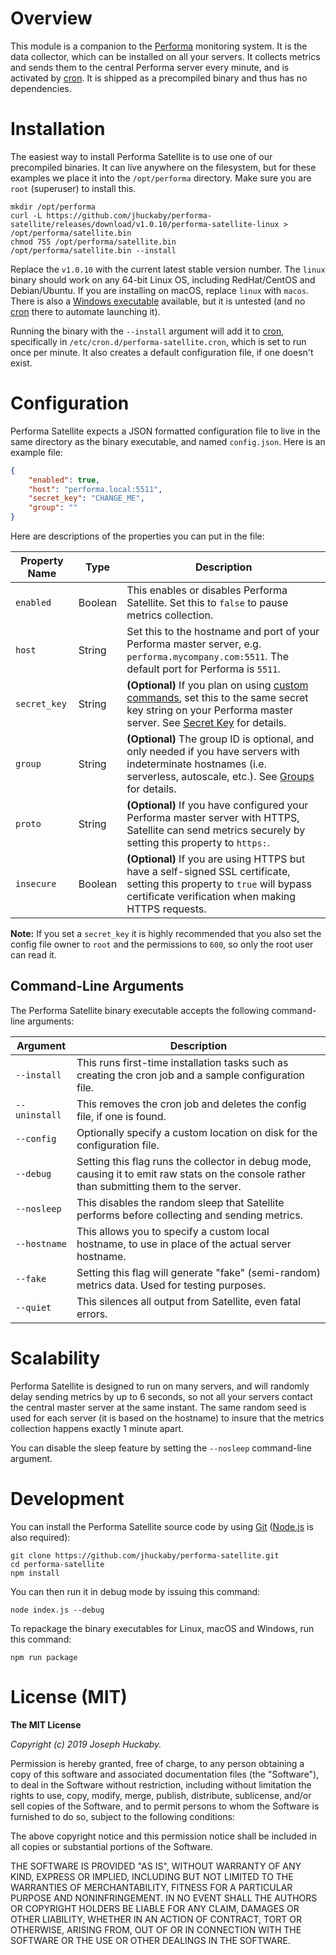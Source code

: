 # Overview

This module is a companion to the [Performa](https://github.com/jhuckaby/performa) monitoring system.  It is the data collector, which can be installed on all your servers.  It collects metrics and sends them to the central Performa server every minute, and is activated by [cron](https://en.wikipedia.org/wiki/Cron).  It is shipped as a precompiled binary and thus has no dependencies.

# Installation

The easiest way to install Performa Satellite is to use one of our precompiled binaries.  It can live anywhere on the filesystem, but for these examples we place it into the `/opt/performa` directory.  Make sure you are `root` (superuser) to install this.

```
mkdir /opt/performa
curl -L https://github.com/jhuckaby/performa-satellite/releases/download/v1.0.10/performa-satellite-linux > /opt/performa/satellite.bin
chmod 755 /opt/performa/satellite.bin
/opt/performa/satellite.bin --install
```

Replace the `v1.0.10` with the current latest stable version number.  The `linux` binary should work on any 64-bit Linux OS, including RedHat/CentOS and Debian/Ubuntu.  If you are installing on macOS, replace `linux` with `macos`.  There is also a [Windows executable](https://github.com/jhuckaby/performa-satellite/releases/download/v1.0.0/performa-satellite-win.exe) available, but it is untested (and no [cron](https://en.wikipedia.org/wiki/Cron) there to automate launching it).

Running the binary with the `--install` argument will add it to [cron](https://en.wikipedia.org/wiki/Cron), specifically in `/etc/cron.d/performa-satellite.cron`, which is set to run once per minute.  It also creates a default configuration file, if one doesn't exist.

# Configuration

Performa Satellite expects a JSON formatted configuration file to live in the same directory as the binary executable, and named `config.json`.  Here is an example file:

```json
{
	"enabled": true,
	"host": "performa.local:5511",
	"secret_key": "CHANGE_ME",
	"group": ""
}
```

Here are descriptions of the properties you can put in the file:

| Property Name | Type | Description |
|---------------|------|-------------|
| `enabled` | Boolean | This enables or disables Performa Satellite.  Set this to `false` to pause metrics collection. |
| `host` | String | Set this to the hostname and port of your Performa master server, e.g. `performa.mycompany.com:5511`.  The default port for Performa is `5511`. |
| `secret_key` | String | **(Optional)** If you plan on using [custom commands](https://github.com/jhuckaby/performa#commands), set this to the same secret key string on your Performa master server.  See [Secret Key](https://github.com/jhuckaby/performa#secret_key) for details. |
| `group` | String | **(Optional)** The group ID is optional, and only needed if you have servers with indeterminate hostnames (i.e. serverless, autoscale, etc.).  See [Groups](https://github.com/jhuckaby/performa#groups) for details. |
| `proto` | String | **(Optional)** If you have configured your Performa master server with HTTPS, Satellite can send metrics securely by setting this property to `https:`. |
| `insecure` | Boolean | **(Optional)** If you are using HTTPS but have a self-signed SSL certificate, setting this property to `true` will bypass certificate verification when making HTTPS requests. |

**Note:** If you set a `secret_key` it is highly recommended that you also set the config file owner to `root` and the permissions to `600`, so only the root user can read it.

## Command-Line Arguments

The Performa Satellite binary executable accepts the following command-line arguments:

| Argument | Description |
|----------|-------------|
| `--install` | This runs first-time installation tasks such as creating the cron job and a sample configuration file. |
| `--uninstall` | This removes the cron job and deletes the config file, if one is found. |
| `--config` | Optionally specify a custom location on disk for the configuration file. |
| `--debug` | Setting this flag runs the collector in debug mode, causing it to emit raw stats on the console rather than submitting them to the server. |
| `--nosleep` | This disables the random sleep that Satellite performs before collecting and sending metrics. |
| `--hostname` | This allows you to specify a custom local hostname, to use in place of the actual server hostname. |
| `--fake` | Setting this flag will generate "fake" (semi-random) metrics data.  Used for testing purposes. |
| `--quiet` | This silences all output from Satellite, even fatal errors. |

# Scalability

Performa Satellite is designed to run on many servers, and will randomly delay sending metrics by up to 6 seconds, so not all your servers contact the central master server at the same instant.  The same random seed is used for each server (it is based on the hostname) to insure that the metrics collection happens exactly 1 minute apart.

You can disable the sleep feature by setting the `--nosleep` command-line argument.

# Development

You can install the Performa Satellite source code by using [Git](https://en.wikipedia.org/wiki/Git) ([Node.js](https://nodejs.org/) is also required):

```
git clone https://github.com/jhuckaby/performa-satellite.git
cd performa-satellite
npm install
```

You can then run it in debug mode by issuing this command:

```
node index.js --debug
```

To repackage the binary executables for Linux, macOS and Windows, run this command:

```
npm run package
```

# License (MIT)

**The MIT License**

*Copyright (c) 2019 Joseph Huckaby.*

Permission is hereby granted, free of charge, to any person obtaining a copy
of this software and associated documentation files (the "Software"), to deal
in the Software without restriction, including without limitation the rights
to use, copy, modify, merge, publish, distribute, sublicense, and/or sell
copies of the Software, and to permit persons to whom the Software is
furnished to do so, subject to the following conditions:

The above copyright notice and this permission notice shall be included in
all copies or substantial portions of the Software.

THE SOFTWARE IS PROVIDED "AS IS", WITHOUT WARRANTY OF ANY KIND, EXPRESS OR
IMPLIED, INCLUDING BUT NOT LIMITED TO THE WARRANTIES OF MERCHANTABILITY,
FITNESS FOR A PARTICULAR PURPOSE AND NONINFRINGEMENT. IN NO EVENT SHALL THE
AUTHORS OR COPYRIGHT HOLDERS BE LIABLE FOR ANY CLAIM, DAMAGES OR OTHER
LIABILITY, WHETHER IN AN ACTION OF CONTRACT, TORT OR OTHERWISE, ARISING FROM,
OUT OF OR IN CONNECTION WITH THE SOFTWARE OR THE USE OR OTHER DEALINGS IN
THE SOFTWARE.
